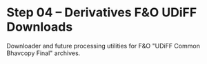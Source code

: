 # Step 04 – Derivatives F&O UDiFF Downloads
Downloader and future processing utilities for F&O "UDiFF Common Bhavcopy Final" archives.
